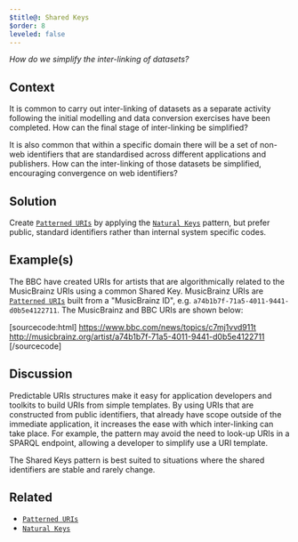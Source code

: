 ```yaml
---
$title@: Shared Keys
$order: 8
leveled: false
---
```


*How do we simplify the inter-linking of datasets?*

## Context

It is common to carry out inter-linking of datasets as a separate activity following the initial modelling and data conversion exercises have been completed. How can the final stage of inter-linking be simplified?

It is also common that within a specific domain there will be a set of non-web identifiers that are standardised across different applications and publishers. How can the inter-linking of those datasets be simplified, encouraging convergence on web identifiers?

## Solution

Create [`Patterned URIs`](../chapter-2/patterned-uris) 
by applying the [`Natural Keys`](../chapter-2/natural-keys) 
pattern, but prefer public, standard identifiers rather than internal system specific codes.

## Example(s)

The BBC have created URIs for artists that are algorithmically related to the MusicBrainz URIs using a common Shared Key. MusicBrainz URIs are [`Patterned URIs`](../chapter-2/patterned-uris) built from a "MusicBrainz ID", e.g. ``a74b1b7f-71a5-4011-9441-d0b5e4122711``. The MusicBrainz and BBC URIs are shown below:

[sourcecode:html]
  https://www.bbc.com/news/topics/c7mj1vvd911t
  http://musicbrainz.org/artist/a74b1b7f-71a5-4011-9441-d0b5e4122711
[/sourcecode]

## Discussion

Predictable URIs structures make it easy for application developers and toolkits to build URIs from simple templates. By using URIs that are constructed from public identifiers, that already have scope outside of the immediate application, it increases the ease with which inter-linking can take place. For example, the pattern may avoid the need to look-up URIs in a SPARQL endpoint, allowing a developer to simplify use a URI template.

The Shared Keys pattern is best suited to situations where the shared identifiers are stable and rarely change.

## Related

- [`Patterned URIs`](../chapter-2/patterned-uris)
- [`Natural Keys`](../chapter-2/natural-keys)
